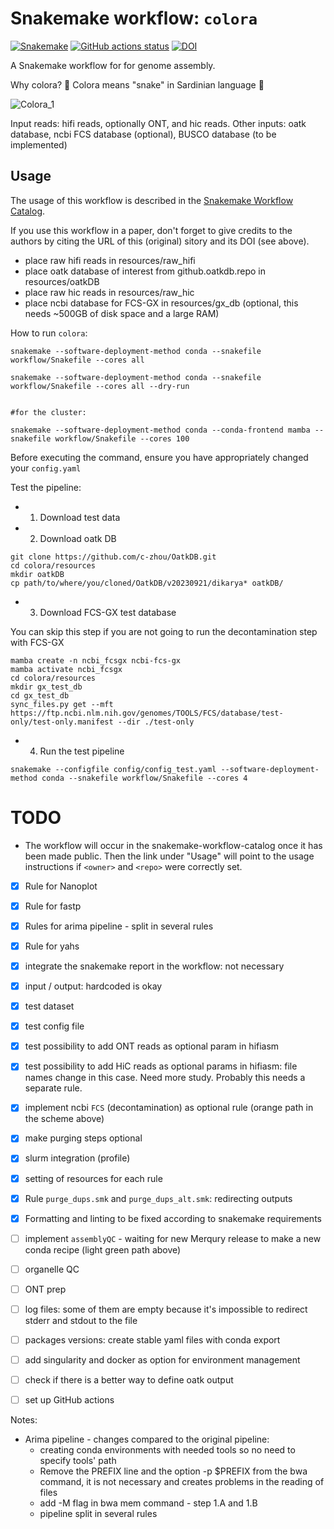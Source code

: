 # Snakemake workflow: `colora`

[![Snakemake](https://img.shields.io/badge/snakemake-≥6.3.0-brightgreen.svg)](https://snakemake.github.io)
[![GitHub actions status](https://github.com/LiaOb21/colora/workflows/Tests/badge.svg?branch=main)](https://github.com/LiaOb21/colora/actions?query=branch%3Amain+workflow%3ATests)
[![DOI](https://zenodo.org/badge/730752023.svg)](https://zenodo.org/doi/10.5281/zenodo.10728679)

A Snakemake workflow for for genome assembly.

Why colora? :snake: Colora means "snake" in Sardinian language :snake: 

![Colora_1](https://github.com/LiaOb21/colora/assets/96196229/0d7cce80-bef9-46de-9213-e7e9343aa168)


Input reads: hifi reads, optionally ONT, and hic reads.
Other inputs: oatk database, ncbi FCS database (optional), BUSCO database (to be implemented)

## Usage

The usage of this workflow is described in the [Snakemake Workflow Catalog](https://snakemake.github.io/snakemake-workflow-catalog/?usage=LiaOb21%2Fcolora).

If you use this workflow in a paper, don't forget to give credits to the authors by citing the URL of this (original) <colora> sitory and its DOI (see above).

- place raw hifi reads in resources/raw_hifi
- place oatk database of interest from github.oatkdb.repo in resources/oatkDB
- place raw hic reads in resources/raw_hic
- place ncbi database for FCS-GX in resources/gx_db (optional, this needs ~500GB of disk space and a large RAM)


How to run `colora`:
```
snakemake --software-deployment-method conda --snakefile workflow/Snakefile --cores all

snakemake --software-deployment-method conda --snakefile workflow/Snakefile --cores all --dry-run


#for the cluster:

snakemake --software-deployment-method conda --conda-frontend mamba --snakefile workflow/Snakefile --cores 100
```

Before executing the command, ensure you have appropriately changed your `config.yaml`

Test the pipeline:

- 1. Download test data
- 2. Download oatk DB

```
git clone https://github.com/c-zhou/OatkDB.git
cd colora/resources
mkdir oatkDB
cp path/to/where/you/cloned/OatkDB/v20230921/dikarya* oatkDB/
```


- 3. Download FCS-GX test database 

You can skip this step if you are not going to run the decontamination step with FCS-GX
```
mamba create -n ncbi_fcsgx ncbi-fcs-gx
mamba activate ncbi_fcsgx
cd colora/resources
mkdir gx_test_db
cd gx_test_db
sync_files.py get --mft https://ftp.ncbi.nlm.nih.gov/genomes/TOOLS/FCS/database/test-only/test-only.manifest --dir ./test-only
```

- 4. Run the test pipeline

```
snakemake --configfile config/config_test.yaml --software-deployment-method conda --snakefile workflow/Snakefile --cores 4
```

# TODO


* The workflow will occur in the snakemake-workflow-catalog once it has been made public. Then the link under "Usage" will point to the usage instructions if `<owner>` and `<repo>` were correctly set.

- [x] Rule for Nanoplot
- [x] Rule for fastp 
- [x] Rules for arima pipeline - split in several rules
- [x] Rule for yahs
- [x] integrate the snakemake report in the workflow: not necessary
- [x] input / output: hardcoded is okay
- [x] test dataset
- [x] test config file
- [x] test possibility to add ONT reads as optional param in hifiasm
- [x] test possibility to add HiC reads as optional params in hifiasm: file names change in this case. Need more study. Probably this needs a separate rule.
- [x] implement ncbi `FCS` (decontamination) as optional rule (orange path in the scheme above)
- [x] make purging steps optional 
- [x] slurm integration (profile)
- [x] setting of resources for each rule
- [x] Rule `purge_dups.smk` and `purge_dups_alt.smk`: redirecting outputs 
- [x] Formatting and linting to be fixed according to snakemake requirements
- [ ] implement `assemblyQC` - waiting for new Merqury release to make a new conda recipe (light green path above)
- [ ] organelle QC
- [ ] ONT prep
- [ ] log files: some of them are empty because it's impossible to redirect stderr and stdout to the file
- [ ] packages versions: create stable yaml files with conda export
- [ ] add singularity and docker as option for environment management
- [ ] check if there is a better way to define oatk output
- [ ] set up GitHub actions



Notes:

- Arima pipeline - changes compared to the original pipeline:
   - creating conda environments with needed tools so no need to specify tools' path
   - Remove the PREFIX line and the option -p $PREFIX from the bwa command, it is not necessary and creates problems in the reading of files
  - add -M flag in bwa mem command - step 1.A and 1.B
  - pipeline split in several rules

